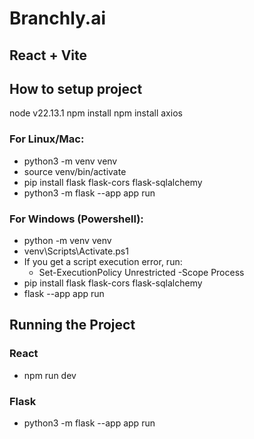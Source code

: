 # Branchly.ai

## React + Vite

## How to setup project

node v22.13.1
npm install
npm install axios

### For Linux/Mac:

- python3 -m venv venv
- source venv/bin/activate
- pip install flask flask-cors flask-sqlalchemy
- python3 -m flask --app app run

### For Windows (Powershell):

- python -m venv venv
- venv\Scripts\Activate.ps1
- If you get a script execution error, run:
  - Set-ExecutionPolicy Unrestricted -Scope Process
- pip install flask flask-cors flask-sqlalchemy
- flask --app app run

## Running the Project

### React

- npm run dev

### Flask

- python3 -m flask --app app run
